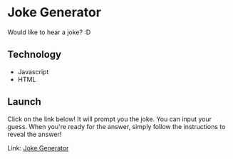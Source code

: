 # Joke Generator

Would like to hear a joke? :D

## Technology

* Javascript
* HTML

## Launch

Click on the link below! It will prompt you the joke. You can input your guess. When you're ready for the answer, simply follow the instructions to reveal the answer!

Link: [Joke Generator](https://hasonnn.github.io/joke_generator/ "Joke Generator")